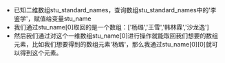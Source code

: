 - 已知二维数组stu\_standard\_names，查询数组stu\_standard\_names中的'李鉴学'，赋值给变量stu_name
- 我们通过stu\_name[0]取回的是一个数组：['杨璐','王雪','韩林霖','沙龙逸']
- 然后我们通过对这个一维数组stu\_name[0]进行操作就能取回我们想要的数组元素，比如我们想要得到的数组元素'杨璐'，那么我通过stu\_name[0][0]就可以得到这个元素。